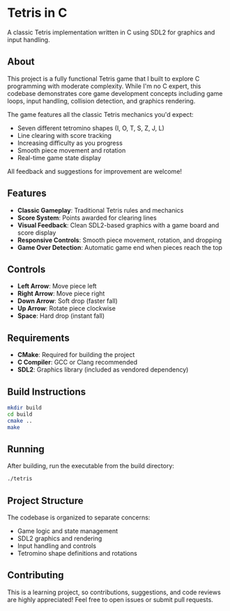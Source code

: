 # Tetris in C

A classic Tetris implementation written in C using SDL2 for graphics and input handling.

## About

This project is a fully functional Tetris game that I built to explore C programming with moderate complexity. While I'm no C expert, this codebase demonstrates core game development concepts including game loops, input handling, collision detection, and graphics rendering.

The game features all the classic Tetris mechanics you'd expect:
- Seven different tetromino shapes (I, O, T, S, Z, J, L)
- Line clearing with score tracking
- Increasing difficulty as you progress
- Smooth piece movement and rotation
- Real-time game state display

All feedback and suggestions for improvement are welcome!

## Features

- **Classic Gameplay**: Traditional Tetris rules and mechanics
- **Score System**: Points awarded for clearing lines
- **Visual Feedback**: Clean SDL2-based graphics with a game board and score display
- **Responsive Controls**: Smooth piece movement, rotation, and dropping
- **Game Over Detection**: Automatic game end when pieces reach the top

## Controls

- **Left Arrow**: Move piece left
- **Right Arrow**: Move piece right
- **Down Arrow**: Soft drop (faster fall)
- **Up Arrow**: Rotate piece clockwise
- **Space**: Hard drop (instant fall)

## Requirements

- **CMake**: Required for building the project
- **C Compiler**: GCC or Clang recommended
- **SDL2**: Graphics library (included as vendored dependency)

## Build Instructions

```bash
mkdir build
cd build
cmake ..
make
```

## Running

After building, run the executable from the build directory:

```bash
./tetris
```

## Project Structure

The codebase is organized to separate concerns:
- Game logic and state management
- SDL2 graphics and rendering
- Input handling and controls
- Tetromino shape definitions and rotations

## Contributing

This is a learning project, so contributions, suggestions, and code reviews are highly appreciated! Feel free to open issues or submit pull requests.